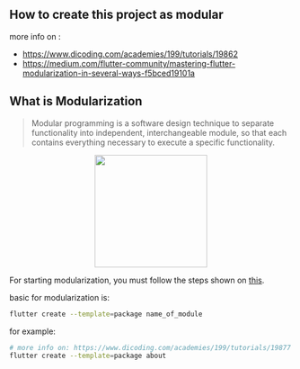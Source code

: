 ## How to create this project as modular

more info on : 
- https://www.dicoding.com/academies/199/tutorials/19862
- https://medium.com/flutter-community/mastering-flutter-modularization-in-several-ways-f5bced19101a

## What is Modularization
> Modular programming is a software design technique to separate functionality into independent, interchangeable module, so that each contains everything necessary to execute a specific functionality.

<p align="center">
<img src="https://dicoding-web-img.sgp1.cdn.digitaloceanspaces.com/original/academy/dos:7ffe87c509effa2964ae6dbeb41f461520210921141751.jpeg" height=200/>
</p>

For starting modularization, you must follow the steps shown on [this](https://www.dicoding.com/academies/199/tutorials/19877).

basic for modularization is:
```bash
flutter create --template=package name_of_module
```

for example:
```bash
# more info on: https://www.dicoding.com/academies/199/tutorials/19877
flutter create --template=package about
```

